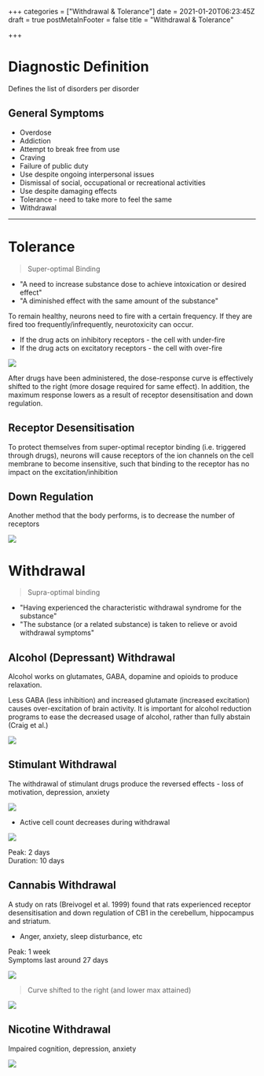 +++
categories = ["Withdrawal & Tolerance"]
date = 2021-01-20T06:23:45Z
draft = true
postMetaInFooter = false
title = "Withdrawal & Tolerance"

+++
# Diagnostic Definition

Defines the list of disorders per disorder

## General Symptoms

* Overdose
* Addiction
* Attempt to break free from use
* Craving
* Failure of public duty
* Use despite ongoing interpersonal issues
* Dismissal of social, occupational or recreational activities
* Use despite damaging effects
* Tolerance - need to take more to feel the same
* Withdrawal

***

# Tolerance

> Super-optimal Binding

* "A need to increase substance dose to achieve intoxication or desired effect"
* "A diminished effect with the same amount of the substance"

To remain healthy, neurons need to fire with a certain frequency. If they are fired too frequently/infrequently, neurotoxicity can occur.

* If the drug acts on inhibitory receptors - the cell with under-fire
* If the drug acts on excitatory receptors - the cell with over-fire

![](/uploads/snipaste_2021-01-20_17-40-38.png)

After drugs have been administered, the dose-response curve is effectively shifted to the right (more dosage required for same effect). In addition, the maximum response lowers as a result of receptor desensitisation and down regulation.

## Receptor Desensitisation

To protect themselves from super-optimal receptor binding (i.e. triggered through drugs), neurons will cause receptors of the ion channels on the cell membrane to become insensitive, such that binding to the receptor has no impact on the excitation/inhibition

## Down Regulation

Another method that the body performs, is to decrease the number of receptors 

![](/uploads/snipaste_2021-01-20_17-38-55.png)

# Withdrawal

> Supra-optimal binding

* "Having experienced the characteristic withdrawal syndrome for the substance"
* "The substance (or a related substance) is taken to relieve or avoid withdrawal symptoms"

## Alcohol (Depressant) Withdrawal

Alcohol works on glutamates, GABA, dopamine and opioids to produce relaxation.

Less GABA (less inhibition) and increased glutamate (increased excitation) causes over-excitation of brain activity. It is important for alcohol reduction programs to ease the decreased usage of alcohol, rather than fully abstain (Craig et al.)

![](/uploads/snipaste_2021-01-20_17-45-31.png) 

## Stimulant Withdrawal

The withdrawal of stimulant drugs produce the reversed effects - loss of motivation, depression, anxiety

![](/uploads/snipaste_2021-01-20_17-48-23.png)

* Active cell count decreases during withdrawal

![](/uploads/snipaste_2021-01-20_17-51-08.png)

Peak: 2 days  
Duration: 10 days

## Cannabis Withdrawal

A study on rats (Breivogel et al. 1999) found that rats experienced receptor desensitisation and down regulation of CB1 in the cerebellum, hippocampus and striatum.

* Anger, anxiety, sleep disturbance, etc

Peak: 1 week  
Symptoms last around 27 days

![](/uploads/snipaste_2021-01-20_17-53-20.png)

> Curve shifted to the right (and lower max attained)

![](/uploads/snipaste_2021-01-20_17-53-17.png)

## Nicotine Withdrawal

Impaired cognition, depression, anxiety

![](/uploads/snipaste_2021-01-20_17-56-46.png)